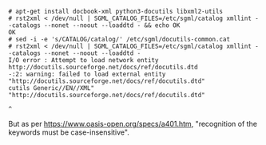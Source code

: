 ```console
# apt-get install docbook-xml python3-docutils libxml2-utils
# rst2xml < /dev/null | SGML_CATALOG_FILES=/etc/sgml/catalog xmllint --catalogs --nonet --noout --loaddtd - && echo OK
OK
# sed -i -e 's/CATALOG/catalog/' /etc/sgml/docutils-common.cat
# rst2xml < /dev/null | SGML_CATALOG_FILES=/etc/sgml/catalog xmllint --catalogs --nonet --noout --loaddtd -
I/O error : Attempt to load network entity http://docutils.sourceforge.net/docs/ref/docutils.dtd
-:2: warning: failed to load external entity "http://docutils.sourceforge.net/docs/ref/docutils.dtd"
cutils Generic//EN//XML" "http://docutils.sourceforge.net/docs/ref/docutils.dtd"
                                                                               ^
```
But as per <https://www.oasis-open.org/specs/a401.htm>, "recognition of the keywords must be case-insensitive".
